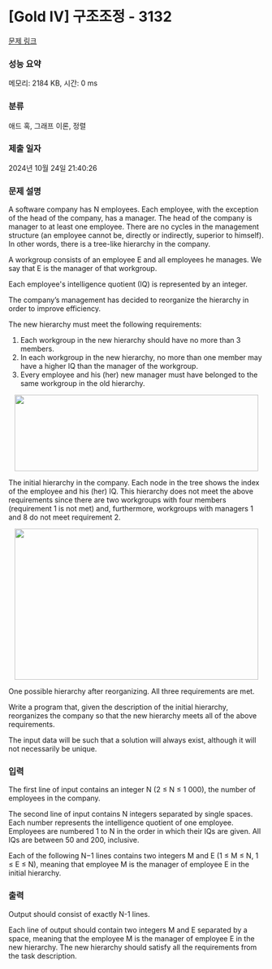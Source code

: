 # [Gold IV] 구조조정 - 3132 

[문제 링크](https://www.acmicpc.net/problem/3132) 

### 성능 요약

메모리: 2184 KB, 시간: 0 ms

### 분류

애드 혹, 그래프 이론, 정렬

### 제출 일자

2024년 10월 24일 21:40:26

### 문제 설명

<p>A software company has N employees. Each employee, with the exception of the head of the company, has a manager. The head of the company is manager to at least one employee. There are no cycles in the management structure (an employee cannot be, directly or indirectly, superior to himself). In other words, there is a tree-like hierarchy in the company. </p>

<p>A workgroup consists of an employee E and all employees he manages. We say that E is the manager of that workgroup. </p>

<p>Each employee's intelligence quotient (IQ) is represented by an integer. </p>

<p>The company’s management has decided to reorganize the hierarchy in order to improve efficiency. </p>

<p>The new hierarchy must meet the following requirements: </p>

<ol>
	<li>Each workgroup in the new hierarchy should have no more than 3 members. </li>
	<li>In each workgroup in the new hierarchy, no more than one member may have a higher IQ than the manager of the workgroup. </li>
	<li>Every employee and his (her) new manager must have belonged to the same workgroup in the old hierarchy. </li>
</ol>

<p style="text-align: center;"><img alt="" src="https://upload.acmicpc.net/34367a0f-26a2-4f8c-99d5-e7292eb83726/-/preview/" style="width: 480px; height: 150px;"></p>

<p>The initial hierarchy in the company. Each node in the tree shows the index of the employee and his (her) IQ. This hierarchy does not meet the above requirements since there are two workgroups with four members (requirement 1 is not met) and, furthermore, workgroups with managers 1 and 8 do not meet requirement 2. </p>

<p style="text-align: center;"><img alt="" src="https://upload.acmicpc.net/ac4e3872-db04-4f0d-9aa6-639b1050f13f/-/preview/" style="width: 480px; height: 297px;"></p>

<p>One possible hierarchy after reorganizing. All three requirements are met. </p>

<p>Write a program that, given the description of the initial hierarchy, reorganizes the company so that the new hierarchy meets all of the above requirements. </p>

<p>The input data will be such that a solution will always exist, although it will not necessarily be unique. </p>

### 입력 

 <p>The first line of input contains an integer N (2 ≤ N ≤ 1 000), the number of employees in the company. </p>

<p>The second line of input contains N integers separated by single spaces. Each number represents the intelligence quotient of one employee. Employees are numbered 1 to N in the order in which their IQs are given. All IQs are between 50 and 200, inclusive. </p>

<p>Each of the following N−1 lines contains two integers M and E (1 ≤ M ≤ N, 1 ≤ E ≤ N), meaning that employee M is the manager of employee E in the initial hierarchy.</p>

### 출력 

 <p>Output should consist of exactly N-1 lines. </p>

<p>Each line of output should contain two integers M and E separated by a space, meaning that the employee M is the manager of employee E in the new hierarchy. The new hierarchy should satisfy all the requirements from the task description. </p>

